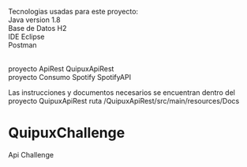 Tecnologias usadas para este proyecto:</br>
Java version 1.8</br>
Base de Datos H2</br>
IDE Eclipse</br>
Postman</br></br>

proyecto ApiRest QuipuxApiRest</br>
proyecto Consumo Spotify SpotifyAPI</br>

Las instrucciones y documentos necesarios se encuentran dentro del proyecto QuipuxApiRest ruta /QuipuxApiRest/src/main/resources/Docs

# QuipuxChallenge
Api Challenge

